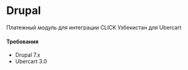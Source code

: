 # Drupal
Платежный модуль для интеграции CLICK Узбекистан для Ubercart

#### Требования

- Drupal 7.x
- Ubercart 3.0
